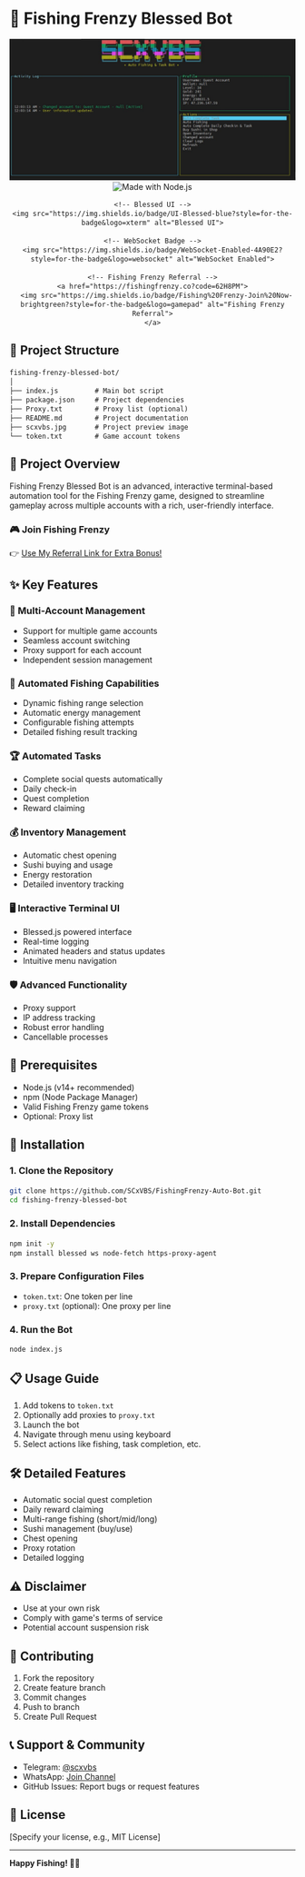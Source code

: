 # 🎣 Fishing Frenzy Blessed Bot

<!-- Badges -->
<div align="center">
  <!-- Project Preview -->
  <img src="scxvbs.jpg" alt="Fishing Frenzy Bot Preview" width="600">

  <!-- Badges -->
  <div>
    <!-- Made with Node.js -->
    <img src="https://img.shields.io/badge/Made%20with-Node.js-339933?style=for-the-badge&logo=nodedotjs" alt="Made with Node.js">
    
    <!-- Blessed UI -->
    <img src="https://img.shields.io/badge/UI-Blessed-blue?style=for-the-badge&logo=xterm" alt="Blessed UI">
    
    <!-- WebSocket Badge -->
    <img src="https://img.shields.io/badge/WebSocket-Enabled-4A90E2?style=for-the-badge&logo=websocket" alt="WebSocket Enabled">
    
    <!-- Fishing Frenzy Referral -->
    <a href="https://fishingfrenzy.co?code=62H8PM">
      <img src="https://img.shields.io/badge/Fishing%20Frenzy-Join%20Now-brightgreen?style=for-the-badge&logo=gamepad" alt="Fishing Frenzy Referral">
    </a>
  </div>
</div>

## 📂 Project Structure

```
fishing-frenzy-blessed-bot/
│
├── index.js         # Main bot script
├── package.json     # Project dependencies
├── Proxy.txt        # Proxy list (optional)
├── README.md        # Project documentation
├── scxvbs.jpg       # Project preview image
└── token.txt        # Game account tokens
```

## 🌟 Project Overview

Fishing Frenzy Blessed Bot is an advanced, interactive terminal-based automation tool for the Fishing Frenzy game, designed to streamline gameplay across multiple accounts with a rich, user-friendly interface.

### 🎮 Join Fishing Frenzy
👉 [Use My Referral Link for Extra Bonus!](https://fishingfrenzy.co?code=62H8PM)

## ✨ Key Features

### 🤖 Multi-Account Management
- Support for multiple game accounts
- Seamless account switching
- Proxy support for each account
- Independent session management

### 🎣 Automated Fishing Capabilities
- Dynamic fishing range selection
- Automatic energy management
- Configurable fishing attempts
- Detailed fishing result tracking

### 🏆 Automated Tasks
- Complete social quests automatically
- Daily check-in
- Quest completion
- Reward claiming

### 💰 Inventory Management
- Automatic chest opening
- Sushi buying and usage
- Energy restoration
- Detailed inventory tracking

### 🖥️ Interactive Terminal UI
- Blessed.js powered interface
- Real-time logging
- Animated headers and status updates
- Intuitive menu navigation

### 🛡️ Advanced Functionality
- Proxy support
- IP address tracking
- Robust error handling
- Cancellable processes

## 🚀 Prerequisites
- Node.js (v14+ recommended)
- npm (Node Package Manager)
- Valid Fishing Frenzy game tokens
- Optional: Proxy list

## 🔧 Installation

### 1. Clone the Repository
```bash
git clone https://github.com/SCxVBS/FishingFrenzy-Auto-Bot.git
cd fishing-frenzy-blessed-bot
```

### 2. Install Dependencies
```bash
npm init -y
npm install blessed ws node-fetch https-proxy-agent
```

### 3. Prepare Configuration Files
- `token.txt`: One token per line
- `proxy.txt` (optional): One proxy per line

### 4. Run the Bot
```bash
node index.js
```

## 📋 Usage Guide
1. Add tokens to `token.txt`
2. Optionally add proxies to `proxy.txt`
3. Launch the bot
4. Navigate through menu using keyboard
5. Select actions like fishing, task completion, etc.

## 🛠️ Detailed Features
- Automatic social quest completion
- Daily reward claiming
- Multi-range fishing (short/mid/long)
- Sushi management (buy/use)
- Chest opening
- Proxy rotation
- Detailed logging

## ⚠️ Disclaimer
- Use at your own risk
- Comply with game's terms of service
- Potential account suspension risk

## 🤝 Contributing
1. Fork the repository
2. Create feature branch
3. Commit changes
4. Push to branch
5. Create Pull Request

## 📞 Support & Community
- Telegram: [@scxvbs](https://t.me/scxvbs)
- WhatsApp: [Join Channel](https://whatsapp.com/channel/0029VbAR1YL5EjxqhRhOzT3x)
- GitHub Issues: Report bugs or request features

## 📜 License
[Specify your license, e.g., MIT License]

---

**Happy Fishing! 🎣🤖**